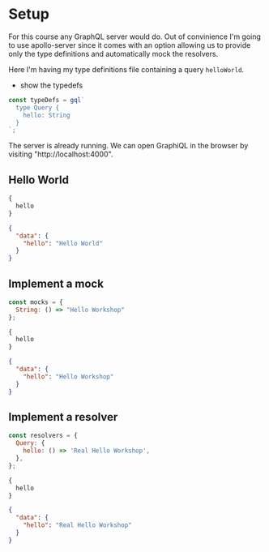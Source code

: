 # Setup

For this course any GraphQL server would do. Out of convinience I'm going to use apollo-server since it comes with an option allowing us to provide only the type definitions and automatically mock the resolvers.

Here I'm having my type definitions file containing a query `helloWorld`.

* show the typedefs

```js
const typeDefs = gql`
  type Query {
    hello: String
  }
`;
```

The server is already running. We can open GraphiQL in the browser by visiting "http://localhost:4000".

## Hello World

```graphql
{
  hello
}
```

```json
{
  "data": {
    "hello": "Hello World"
  }
}
```

## Implement a mock

```js
const mocks = {
  String: () => "Hello Workshop"
};
```

```graphql
{
  hello
}
```

```json
{
  "data": {
    "hello": "Hello Workshop"
  }
}
```

## Implement a resolver

```js
const resolvers = {
  Query: {
    hello: () => 'Real Hello Workshop',
  },
};
```

```graphql
{
  hello
}
```

```json
{
  "data": {
    "hello": "Real Hello Workshop"
  }
}
```

